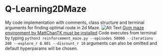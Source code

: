 # Q-Learning2DMaze
My code implementation with comments, class structure and terminal arguments for finding optimal route in 2d Maze.
![Alt Text](https://media.giphy.com/media/vFKqnCdLPNOKc/giphy.gif)
[Gym maze environment by MattChanTK must be installed](https://github.com/MattChanTK/gym-maze)
Code executes from terminal by typing `python3 reinforcement_maze.py --episodes 50000 --iterations 200 --explore_r 0.001 --discount_r 10` arguments can also be omitted and default hyperparams will be chosen.
